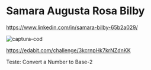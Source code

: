 <h1>Samara Augusta Rosa Bilby</h1>

https://www.linkedin.com/in/samara-bilby-65b2a029/


![captura-cod](https://user-images.githubusercontent.com/98292955/161270450-4507d073-8dc7-4e20-bce8-1cc8b4d2bc76.JPG)


https://edabit.com/challenge/3kcrnpHk7krNZdnKK


Teste:
Convert a Number to Base-2
